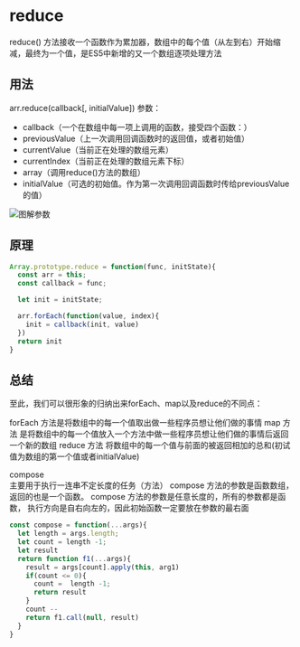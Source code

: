 # reduce

reduce() 方法接收一个函数作为累加器，数组中的每个值（从左到右）开始缩减，最终为一个值，是ES5中新增的又一个数组逐项处理方法

## 用法

arr.reduce(callback[, initialValue])
参数：

* callback（一个在数组中每一项上调用的函数，接受四个函数：）
* previousValue（上一次调用回调函数时的返回值，或者初始值）
* currentValue（当前正在处理的数组元素）
* currentIndex（当前正在处理的数组元素下标）
* array（调用reduce()方法的数组）
* initialValue（可选的初始值。作为第一次调用回调函数时传给previousValue的值）

![图解参数](https://tva1.sinaimg.cn/large/0081Kckwgy1gjy8548m93j30uq07oq39.jpg)

## 原理

```js
Array.prototype.reduce = function(func, initState){
  const arr = this;
  const callback = func;

  let init = initState;

  arr.forEach(function(value, index){
    init = callback(init, value)
  })
  return init
}
```

## 总结

至此，我们可以很形象的归纳出来forEach、map以及reduce的不同点：

forEach 方法是将数组中的每一个值取出做一些程序员想让他们做的事情
map 方法 是将数组中的每一个值放入一个方法中做一些程序员想让他们做的事情后返回一个新的数组
reduce 方法 将数组中的每一个值与前面的被返回相加的总和(初试值为数组的第一个值或者initialValue)

compose  
主要用于执行一连串不定长度的任务（方法）
compose 方法的参数是函数数组，返回的也是一个函数。
compose 方法的参数是任意长度的，所有的参数都是函数， 执行方向是自右向左的，因此初始函数一定要放在参数的最右面

```js
const compose = function(...args){
  let length = args.length;
  let count = length -1;
  let result
  return function f1(...args){
    result = args[count].apply(this, arg1)
    if(count <= 0){
      count =  length -1;
      return result
    }
    count --
    return f1.call(null, result)
  }
}


```







